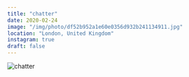 ```yaml
---
title: "chatter"
date: 2020-02-24
image: "/img/photo/df52b952a1e60e0356d932b241134911.jpg"
location: "London, United Kingdom"
instagram: true
draft: false
---
```


![chatter](/img/photo/df52b952a1e60e0356d932b241134911.jpg)
